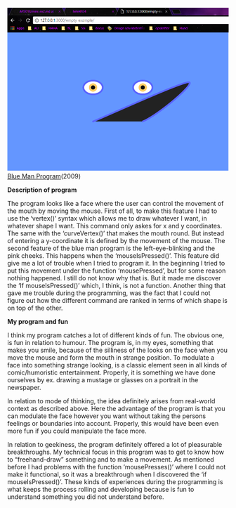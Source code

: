 ![alt text](mini_ex2.PNG "blue man program") 
[Blue Man Program](https://rawgit.com/hele4924/mini-ex/master/mini_ex2/empty-example/index.html)(2009)


**Description of program**

The program looks like a face where the user can control the movement of the mouth by moving the mouse. First of all, to make this feature I had to use the ‘vertex()’ syntax which allows me to draw whatever I want, in whatever shape I want. This command only askes for x and y coordinates. The same with the ‘curveVertex()’ that makes the mouth round. But instead of entering a y-coordinate it is defined by the movement of the mouse. 
The second feature of the blue man program is the left-eye-blinking and the pink cheeks. This happens when the ‘mouseIsPressed()’. This feature did give me a lot of trouble when I tried to program it. In the beginning I tried to put this movement under the function ‘mousePressed’, but for some reason nothing happened. I still do not know why that is. But it made me discover the ‘If mouseIsPressed()’ which, I think, is not a function. 
Another thing that gave me trouble during the programming, was the fact that I could not figure out how the different command are ranked in terms of which shape is on top of the other. 


**My program and fun**

I think my program catches a lot of different kinds of fun. The obvious one, is fun in relation to humour. The program is, in my eyes, something that makes you smile, because of the silliness of the looks on the face when you move the mouse and form the mouth in strange position. To modulate a face into something strange looking, is a classic element seen in all kinds of comic/humoristic entertainment. Properly, it is something we have done ourselves by ex. drawing a mustage or glasses on a portrait in the newspaper. 

In relation to mode of thinking, the idea definitely arises from real-world context as described above. Here the advantage of the program is that you can modulate the face however you want without taking the persons feelings or boundaries into account. Properly, this would have been even more fun if you could manipulate the face more. 

In relation to geekiness, the program definitely offered a lot of pleasurable breakthroughs. My technical focus in this program was to get to know how to “freehand-draw” something and to make a movement. As mentioned before I had problems with the function ‘mousePresses()’ where I could not make it functional, so it was a breakthrough when I discovered the ‘if mouseIsPressed()’. These kinds of experiences during the programming is what keeps the process rolling and developing because is fun to understand something you did not understand before. 

